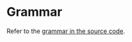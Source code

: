 # Grammar

Refer to the [grammar in the source code](https://github.com/paxengine/pax/blob/master/pax-lang/src/pax.pest).